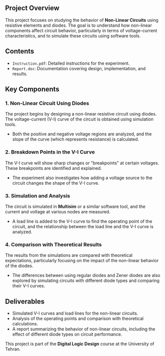 ## Project Overview

This project focuses on studying the behavior of **Non-Linear Circuits** using resistive elements and diodes. The goal is to understand how non-linear components affect circuit behavior, particularly in terms of voltage-current characteristics, and to simulate these circuits using software tools.

## Contents

- `Instruction.pdf`: Detailed instructions for the experiment.
- `Report.doc`: Documentation covering design, implementation, and results.

## Key Components

### 1. Non-Linear Circuit Using Diodes
The project begins by designing a non-linear resistive circuit using diodes. The voltage-current (V-I) curve of the circuit is obtained using simulation tools.
   - Both the positive and negative voltage regions are analyzed, and the slope of the curve (which represents resistance) is calculated.

### 2. Breakdown Points in the V-I Curve
The V-I curve will show sharp changes or "breakpoints" at certain voltages. These breakpoints are identified and explained.
   - The experiment also investigates how adding a voltage source to the circuit changes the shape of the V-I curve.

### 3. Simulation and Analysis
The circuit is simulated in **Multisim** or a similar software tool, and the current and voltage at various nodes are measured.
   - A load line is added to the V-I curve to find the operating point of the circuit, and the relationship between the load line and the V-I curve is analyzed.

### 4. Comparison with Theoretical Results
The results from the simulations are compared with theoretical expectations, particularly focusing on the impact of the non-linear behavior of the diodes.
   - The differences between using regular diodes and Zener diodes are also explored by simulating circuits with different diode types and comparing their V-I curves.

## Deliverables
- Simulated V-I curves and load lines for the non-linear circuits.
- Analysis of the operating points and comparison with theoretical calculations.
- A report summarizing the behavior of non-linear circuits, including the effect of different diode types on circuit performance.

This project is part of the **Digital Logic Design** course at the University of Tehran.